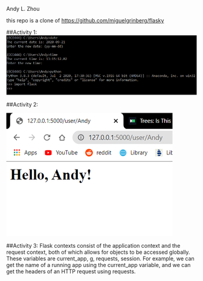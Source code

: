 Andy L. Zhou
&nbsp;

this repo is a clone of https://github.com/miguelgrinberg/flasky

##Activity 1:
![activity1 screenshot](Activity1.png "Activity 1 screenshot")


##Activity 2:

![activity2 screenshot](Activity2.png "Activity 1 screenshot")

##Activity 3:
Flask contexts consist of the application context and the request context, 
both of which allows for objects to be accessed globally. 
These variables are current_app, g, requests, session. 
For example, we can get the name of a running app using the current_app variable, 
and we can get the headers of an HTTP request using requests. 
